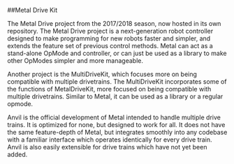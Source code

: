 ##Metal Drive Kit

The Metal Drive project from the 2017/2018 season, now hosted in its own repository.
The Metal Drive project is a next-generation robot controller designed to make programming for new robots faster and simpler, and extends the feature set of previous control methods. Metal can act as a stand-alone OpMode and controller, or can just be used as a library to make other OpModes simpler and more manageable.

Another project is the MultiDriveKit, which focuses more on being compatible with multiple drivetrains.
The MultiDriveKit incorporates some of the functions of MetalDriveKit, more focused on being compatible with multiple drivetrains. Similar to Metal, it can be used as a library or a regular opmode. 

Anvil is the official development of Metal intended to handle multiple drive trains. It is optimized for none, but designed to work for all. It does not have the same feature-depth of Metal, but integrates smoothly into any codebase with a familiar interface which operates identically for every drive train. Anvil is also easily extensible for drive trains which have not yet been added.
